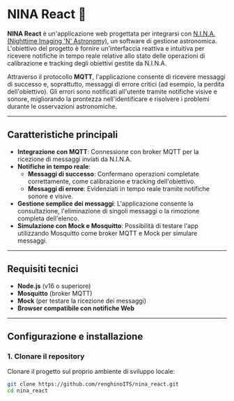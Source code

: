 # NINA React 🌌

**NINA React** è un'applicazione web progettata per integrarsi con [N.I.N.A. (Nighttime Imaging 'N' Astronomy)](https://nighttime-imaging.eu/), un software di gestione astronomica. L'obiettivo del progetto è fornire un'interfaccia reattiva e intuitiva per ricevere notifiche in tempo reale relative allo stato delle operazioni di calibrazione e tracking degli obiettivi gestite da N.I.N.A.

Attraverso il protocollo **MQTT**, l'applicazione consente di ricevere messaggi di successo e, soprattutto, messaggi di errore critici (ad esempio, la perdita dell'obiettivo). Gli errori sono notificati all'utente tramite notifiche visive e sonore, migliorando la prontezza nell'identificare e risolvere i problemi durante le osservazioni astronomiche.

---

## Caratteristiche principali

- **Integrazione con MQTT**: Connessione con broker MQTT per la ricezione di messaggi inviati da N.I.N.A.
- **Notifiche in tempo reale**:
  - **Messaggi di successo**: Confermano operazioni completate correttamente, come calibrazione e tracking dell'obiettivo.
  - **Messaggi di errore**: Evidenziati in tempo reale tramite notifiche sonore e visive.
- **Gestione semplice dei messaggi**: L'applicazione consente la consultazione, l'eliminazione di singoli messaggi o la rimozione completa dell'elenco.
- **Simulazione con Mock e Mosquitto**: Possibilità di testare l'app utilizzando Mosquitto come broker MQTT e Mock per simulare messaggi.

---

## Requisiti tecnici

- **Node.js** (v16 o superiore)
- **Mosquitto** (broker MQTT)
- **Mock** (per testare la ricezione dei messaggi)
- **Browser compatibile con notifiche Web**

---

## Configurazione e installazione

### 1. Clonare il repository

Clonare il progetto sul proprio ambiente di sviluppo locale:
```bash
git clone https://github.com/renghinoITS/nina_react.git
cd nina_react

